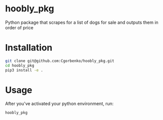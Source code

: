 # hoobly_pkg
Python package that scrapes for a list of dogs for sale and outputs them in order of price

# Installation

```bash
git clone git@github.com:Cgorbenko/hoobly_pkg.git
cd hoobly_pkg
pip3 install -e .
```

# Usage

After you've activated your python environment, run:

```bash
hoobly_pkg
```

